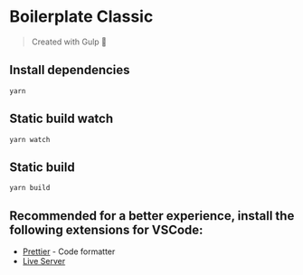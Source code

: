 # Boilerplate Classic

> Created with Gulp 🥤

## Install dependencies

```sell
yarn
```

## Static build watch

```sell
yarn watch
```

## Static build

```sell
yarn build
```

## Recommended for a better experience, install the following extensions for VSCode:

- [Prettier](https://marketplace.visualstudio.com/items?itemName=esbenp.prettier-vscode) - Code formatter
- [Live Server](https://marketplace.visualstudio.com/items?itemName=ritwickdey.LiveServer)
